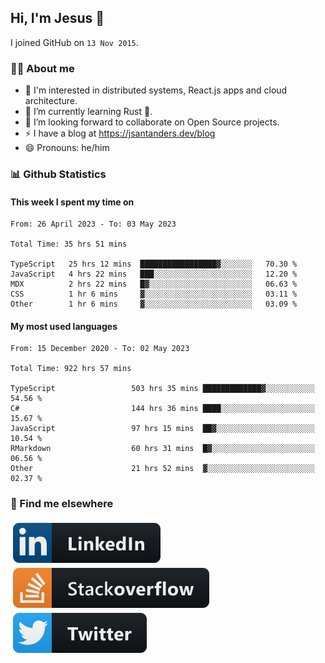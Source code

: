 ## Hi, I'm Jesus 👋

I joined GitHub on `13 Nov 2015`.

<!-- Talking about you -->

### 👨‍💻 About me

- 👦 I'm interested in distributed systems, React.js apps and cloud architecture.
- 🌱 I’m currently learning Rust 🦀.
- 👯 I’m looking forward to collaborate on Open Source projects.
- ⚡️ I have a blog at <https://jsantanders.dev/blog>
- 😄 Pronouns: he/him

### 📊 Github Statistics

#### This week I spent my time on

<!--START_SECTION:weekly-->

```text
From: 26 April 2023 - To: 03 May 2023

Total Time: 35 hrs 51 mins

TypeScript   25 hrs 12 mins  █████████████████▓░░░░░░░   70.30 %
JavaScript   4 hrs 22 mins   ███░░░░░░░░░░░░░░░░░░░░░░   12.20 %
MDX          2 hrs 22 mins   █▓░░░░░░░░░░░░░░░░░░░░░░░   06.63 %
CSS          1 hr 6 mins     ▓░░░░░░░░░░░░░░░░░░░░░░░░   03.11 %
Other        1 hr 6 mins     ▓░░░░░░░░░░░░░░░░░░░░░░░░   03.09 %
```

<!--END_SECTION:weekly-->

#### My most used languages

<!--START_SECTION:alltime-->

```text
From: 15 December 2020 - To: 02 May 2023

Total Time: 922 hrs 57 mins

TypeScript                 503 hrs 35 mins █████████████▓░░░░░░░░░░░   54.56 %
C#                         144 hrs 36 mins ████░░░░░░░░░░░░░░░░░░░░░   15.67 %
JavaScript                 97 hrs 15 mins  ██▓░░░░░░░░░░░░░░░░░░░░░░   10.54 %
RMarkdown                  60 hrs 31 mins  █▓░░░░░░░░░░░░░░░░░░░░░░░   06.56 %
Other                      21 hrs 52 mins  ▓░░░░░░░░░░░░░░░░░░░░░░░░   02.37 %
```

<!--END_SECTION:alltime-->

### 📢 Find me elsewhere

<p>
  <a target="_blank" href="https://linkedin.com/in/jsantanders">
    <img src="https://github.com/jsantanders/jsantanders/blob/master/img/linkedin.svg" alt="LinkedIn" style="vertical-align:top; margin:4px">
  </a>
  
  <a target="_blank" href="https://stackoverflow.com/users/7318331/jesus-santander">
    <img src="https://github.com/jsantanders/jsantanders/blob/master/img/stackoverflow.svg" alt="StackOverflow" style="vertical-align:top; margin:4px">
  </a>
  
  <a target="_blank" href="http://twitter.com/jsantanders">
    <img src="https://github.com/jsantanders/jsantanders/blob/master/img/twitter.svg" alt="Twitter" style="vertical-align:top; margin:4px">
  </a>
</p>
